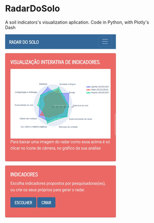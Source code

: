 # RadarDoSolo
A soil indicators's visualization aplication. Code in Python, with Plotly's Dash
<p>
<img src="https://github.com/serenozin/RadarDoSolo/raw/master/screenshot.jpg" width="360" height="600">


